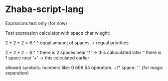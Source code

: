 # Zhaba-script-lang
 Exprssions test only (for now)


Test expression calculator with space char wieght:

2 + 2 * 2 = 6
  ^   ^ equal amaunt of spaces   ->   regual priorities

2 + 2  *  2 = 8
  ^    ^ there is 2 spaces near '*'   ->   this caluculated later
  ^ there is 1 space near '+'   ->   this calculated earlier

allowed symbols:
 numbers like: 0 666 54
 operators: +/*
 space: ' ' (for magic separation)
